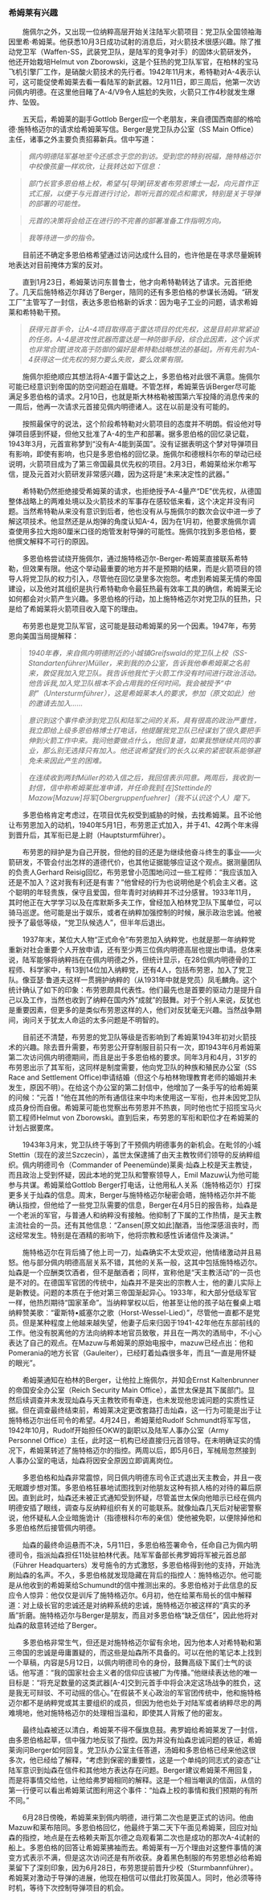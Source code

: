 ### 希姆莱有兴趣

　　施佩尔之外，又出现一位纳粹高层开始关注陆军火箭项目：党卫队全国领袖海因里希·希姆莱。他获悉10月3日成功试射的消息后，对火箭技术很感兴趣。除了推动党卫军（Waffen-SS，武装党卫队，是陆军的竞争对手）的固体火箭研发外，他还开始栽培Helmut von Zborowski，这是个狂热的党卫队军官，在柏林的宝马飞机引擎厂工作，是硝酸火箭技术的先行者。1942年11月末，希特勒对A-4表示认可，这可能促使希姆莱去看一看陆军的新武器。12月11日，即三周后，他第一次访问佩内明德。在这里他目睹了A-4/V9令人尴尬的失败，火箭只工作4秒就发生爆炸、坠毁。

　　五天后，希姆莱的副手Gottlob Berger应一个老朋友，来自德国西南部的格哈德·施特格迈尔的请求给希姆莱写信。Berger是党卫队办公室（SS Main Office）主任，诸事之外主要负责招募新兵。信中写道：

> *佩内明德陆军基地至今还感念于您的到访。受到您的特别祝福，施特格迈尔中校像孩童一样欢欣，让我转达如下信息：*

> *部门长官多恩伯格上校，希望与[导弹]研发者布劳恩博士一起，向元首作正式汇报，以便于与元首进行讨论，聆听元首的观点和需求，特别是关于导弹的部署的可能性。*

> *元首的决策将会给正在进行的不完善的部署准备工作指明方向。*

> *我等待进一步的指令。*

　　目前还不确定多恩伯格希望通过访问达成什么目的，也许他是在寻求尽量婉转地表达对目前掩体方案的反对。

　　直到1月23日，希姆莱访问东普鲁士，他才向希特勒转达了请求。元首拒绝了。几天后施特格迈尔拜访了Berger，陪同的还有多恩伯格的参谋长汤姆。“研发工厂”主管写了一封信，表达多恩伯格新的诉求：因为电子工业的问题，请求希姆莱和希特勒干预。

> *获得元首手令，让A-4项目取得高于雷达项目的优先权，这是目前非常紧迫的任务。A-4是进攻性武器而雷达是一种防御手段，综合此因素，这个诉求也非常合理[进攻高于防御的偏好是希特勒战略想法的基础]。所有先前为A-4获得这一优先权的努力要么失败，要么效果有限。*

　　施佩尔拒绝顺应其想法将A-4置于雷达之上，多恩伯格对此很不满意。施佩尔可能已经意识到帝国的防空问题迫在眉睫。不管怎样，希姆莱告诉Berger尽可能满足多恩伯格的请求。2月10日，也就是斯大林格勒被围第六军投降的消息传来的一周后，他再一次请求元首接见佩内明德诸人。这在以前是没有可能的。

　　按照最保守的说法，这个阶段希特勒对火箭项目的态度并不明朗。假设他对导弹项目感到怀疑，但他又批准了A-4的生产和部署。据多恩伯格的回忆录记载，1943年3月，元首宣称梦到“没有A-4能到英国”。没有证据表明这个梦对导弹项目有影响，即使有影响，也只是多恩伯格的回忆录。施佩尔和德根科尔布的举动已经说明，火箭项目成为了第三帝国最具优先权的项目。2月3日，希姆莱给米尔希写信，提及元首对火箭研发非常感兴趣，因为这将是“未来决定性的武器。”

　　希特勒仍然拒绝接受希姆莱的请求，也拒绝授予A-4量产“DE”优先权，从德国整体战略上的两难处境以及火箭技术的军事存在感较低来看，这个决定并没有问题。当然希特勒从来没有意识到后者，他也没有从与施佩尔的数次会议中进一步了解这项技术。他显然还是从炮弹的角度认知A-4，因为在1月初，他要求施佩尔调查使用多拉大炮80厘米口径的炮管发射导弹的可能性。施佩尔找到多恩伯格，要他撰文解释不可行的原因。

　　多恩伯格尝试绕开施佩尔，通过施特格迈尔-Berger-希姆莱直接联系希特勒，但效果有限。他这个举动最重要的地方并不是预期的结果，而是火箭项目的领导人将党卫队的权力引入，尽管他在回忆录里多次抱怨。考虑到希姆莱无情的帝国建设，以及他对其组织是执行希特勒命令最狂热最有效率工具的确信，希姆莱无论如何都会对火箭产生兴趣。多恩伯格的行动，加上施特格迈尔对党卫队的狂热，只是给了希姆莱将火箭项目收入麾下的理由。

　　布劳恩也是党卫队军官，这可能是鼓动希姆莱的另一个因素。1947年，布劳恩向美国当局提解释：

> *1940年春，来自佩内明德附近的小城镇Greifswald的党卫队上校（SS-Standartenführer)Müller，来到我的办公室，告诉我他奉希姆莱之名前来，敦促我加入党卫队。我告诉他我忙于火箭工作没有时间进行政治活动。他告诉我,加入党卫队根本不会占用我的任何时间。我会被授予“中尉”（Untersturmführer），这是希姆莱本人的要求，参加（原文如此）他的邀请去加入……*

> *意识到这个事件牵涉到党卫队和陆军之间的关系，具有很高的政治严重性，我立即给上级多恩伯格博士打电话，他提醒我党卫队已经谋划了很久要把手伸到火箭工作中来。我问他要做点什么，他回复道，如果我想继续共同的事业，那么别无选择只有加入。他还说希望我们的长久以来的紧密联系能够避免未来因此产生的困难。*

> *在连续收到两封Müller的劝入信之后，我回信表示同意。两周后，我收到一封信，信中称希姆莱批准申请，并任命我到[在]Stettinde的Mazow[Mazuw]将军[Obergruppenfuehrer]（我不认识这个人）麾下。*

　　多恩伯格肯定考虑过，在项目优先权受到威胁的时候，去找希姆莱。且不论他让布劳恩加入的动机，1940年5月1日，布劳恩正式加入，并于41、42两个年末得到晋升后，其军衔已是上尉（Hauptsturmführer）。

　　布劳恩的辩护是为自己开脱，但他的目的还是为继续他奋斗终生的事业——火箭研发，不管会付出怎样的道德代价，也其他证据能够应证这个观点。据测量团队的负责人Gerhard Reisig回忆，布劳恩曾小范围地问过一些工程师：“我应该加入还是不加入？这对我有利还是有害？”他曾经的行为也说明他是个机会主义者。这个聪明的年轻贵族，保守且爱国，但年青时对纳粹并不过分感冒。1933年11月，其时他正在大学学习以及在库默斯多夫工作，曾经加入柏林党卫队下属单位，可以骑马巡逻。他可能是出于娱乐，或者在纳粹加强控制的时候，展示政治忠诚。他被授予了最低等级，“党卫队候选人”，但半年后退出。

　　1937年末，某位大人物“正式命令”布劳恩加入纳粹党，也就是那一年纳粹党重新对社会重要个人开放申请，还有至少两三位佩内明德高层也提出申请。总体来说，陆军能够将纳粹挡在在佩内明德之外，但统计显示，在28位佩内明德骨的工程师、科学家中，有13到14位加入纳粹党，还有4人，包括布劳恩，加入了党卫队。像亚瑟·鲁道夫这样一贯拥护纳粹的（从1931年中就是党员）凤毛麟角。这个统计确认了如下的印象：布劳恩颇具代表性。他们最先也是首要的驱动力是提升自己以及工作，当然也收到了纳粹在国内外“成就”的鼓舞。对于个别人来说，反犹也是重要因素，但更多的是类似布劳恩这样的人，他们对反犹毫无兴趣。当然战争期间，询问关于犹太人命运的太多问题是不明智的。

　　目前还不清楚，布劳恩的党卫队等级是否影响到了希姆莱1943年初对火箭技术的兴趣。除去晋升需要，布劳恩公开穿制服目前只有一次，即1943年6月希姆莱第二次访问佩内明德期间，而且是出于多恩伯格的要求。同年3月和4月，31岁的布劳恩出示了其军衔，这同样是制度需要，他向党卫队的种族和殖民办公室（SS Race and Settlement Office)申请结婚（但这个与柏林物理教育老师的婚姻并未发生，原因不明）。在给这个办公室的第二封信中，他增加了一条手写的给希姆莱的问候：“元首！”他在其他的所有通信往来中均未使用这一军衔，也并未因党卫队成员身份而自傲。希姆莱可能也觉察出布劳恩并不热衷，同时他也忙于招揽宝马火箭工程师Helmut von Zborowski。直到后来，布劳恩的军衔和职位才在希姆莱的计划占据要席。

　　1943年3月末，党卫队终于等到了干预佩内明德事务的新机会。在毗邻的小城Stettin（现在的波兰Szczecin），盖世太保逮捕了由天主教牧师们领导的反纳粹组织。佩内明德司令（Commander of Peenemünde)莱奥·灿森上校是天主教徒，而且政治上受到怀疑，因此本地的党卫队和警察领导人，Emil Mazuw认为他可能参与共谋。希姆莱给Gottlob Berger打电话，让他用私人关系（施特格迈尔）打探更多关于灿森的信息。周末，Berger与施特格迈尔秘密会晤，施特格迈尔并不能确认指控，但他给了一些党卫队需要的信息，Berger在4月5日的报告称，灿森是一个老派的军官，与普通人和纳粹没有接触。他抑制了下属的工作热情，是天主教主流社会的一员。还有其他信息：“Zansen[原文如此]酗酒，当他深感沮丧时，而这经常发生。特别是在酒精的影响下，他将宗教和感性诉诸信件及演讲。”

　　施特格迈尔在背后捅了他上司一刀，灿森确实不太受欢迎，他情绪激动并且易怒。他与部分佩内明德高层关系不错，其他的关系一般，这其中包括施特格迈尔。灿森是一个应酬类饮酒者，但不是酗酒者；同样，宣称他是“天主教活动”的一员也是不对的。在德国军官团的传统中，灿森并不是突出的宗教人士，他的妻儿实际上是新教徒。问题的本质在于他对第三帝国渐起异心。1933年，和大部分低级军官一样，他热烈期待“国家革命”。当纳粹掌权以后，他甚至让他的孩子站在餐桌上唱纳粹赞美歌：“霍斯特•威塞尔之歌（Horst-Wessel-Lied）”，尽管他一直都不是党员。但是某种程度上他越来越失望，他妻子后来归因于1941-42年他在东部前线的工作。他没有脱离他的方法向纳粹本地官员致敬，并且在一两次的酒局中，不小心表达了自己的观点。在Mazuw与希姆莱的原始电报中，mazuw已经点出：他和Pomerania的地方长官（Gauleiter），已经盯着灿森很多年，而且“一直是用怀疑的眼光”。

　　希姆莱通知在柏林的Berger，让他拉上施佩尔，并知会Ernst Kaltenbrunner的帝国安全办公室（Reich Security Main Office），盖世太保是其下属部门。显然后续调查并未发现灿森与天主教牧师有牵连，也未发现他忠诚问题的实质性证据。但在调查最终结束前，希姆莱决定更改套路打击灿森，这一行为可能是出于让施特格迈尔出任司令的希望。4月24日，希姆莱给Rudolf Schmundt将军写信，1942年10月，Rudolf开始担任OKW的副职以及陆军人事办公室（Army Personnel Office）主任，此时这一机构已经直接归元首领导。在未明确证实的情况下，希姆莱转述了施特格迈尔的指控。两周以后，即5月6日，军械局忽然接到人事办公室的电话，灿森将因安全原因立即调离岗位。

　　多恩伯格和灿森非常震惊，同日佩内明德东司令正式退出天主教会，并且一夜无眠踱步想对策。多恩伯格狂暴地试图找到对他朋友这种有损人格的对待的幕后原因。直到此时，灿森还未被正式通知受到怀疑，尽管盖世太保向他暗示已经在佩内明德安插了眼线，调查与反纳粹组织有关的可能联系。就像灿森几天后对秘密警察说，他怀疑私人企业暗施诡计（指德根科尔布的亲信）使他被免职，以便除掉他和多恩伯格然后接管佩内明德。

　　灿森的最终命运悬而不决，5月11日，多恩伯格签署命令，任命自己为佩内明德司令，指派灿森担任11处驻柏林代表。陆军军备部长弗罗姆将军被元首总部（Führer Headquarters）发号施令的方式激怒，多恩伯格得到他的支持，开始洗刷灿森的名声。不久，多恩伯格就发现隐藏在背后的指控人：施特格迈尔。他可能是从他收到的希姆莱给Schumundt的信中推测出来的。多恩伯格对于此信息的反应令人惊异：他仅仅是训斥了施特格迈尔。6月初，他在给莱布局长的信中解释道：对上级长官的忠诚还是对纳粹系统的忠诚，施特格迈尔被这样的“真实的矛盾”折磨。施特格迈尔与Berger是朋友，而且对多恩伯格“缺乏信任”，因此他将对灿森的敌意转述给了Berger。

　　多恩伯格非常生气，但还是对施特格迈尔留有余地，因为他本人对希特勒和第三帝国的忠诚是毋庸置疑的，而这些是灿森所不具备的。可以在他的笔记本上找到一个草稿，内容是5月12日，以佩内明德司令的身份，鼓舞高级下属们士气的谈话。他写道：“我的国家社会主义者的信仰应该被广为传播。”他继续表达他的唯一目标是：“将充足数量的这类武器[A-4]交到元首手中将会决定这场战争的胜负，这是我无可辩驳、不可动摇的信心。”在假装不关心政治的军官团传统中，他和施特格迈尔都不是纳粹党或其主要组织的成员，但因为他也处于对陆军或者纳粹尽忠的两难境地，他对施特格迈尔的处理相当温和，即使其人背叛了他的密友。

　　最终灿森被还以清白，希姆莱不得不偃旗息鼓。弗罗姆给希姆莱发了一封信，由多恩伯格起草，信中强力地反驳了指控。因为并没有灿森忠诚问题的铁证，希姆莱询问Berger如何回复。党卫队办公室主任答道，汤姆和多恩伯格已经来他这很多次，他已经给了解释，“考虑到保密的重要性，这是一个单纯的同志式的姿态”让陆军意识到灿森在信件和其他地方表达存在问题。Berger建议希姆莱不用回复，而是将事情交给他，让他给弗罗姆相同的解释。这是一个相当嘲讽的信函，从信的第一行便可以看出希姆莱试图利用这个事件：“灿森上校的事情和我们预期的有所不同。”

　　6月28日傍晚，希姆莱来到佩内明德，进行第二次也是更正式的访问。他由Mazuw和莱布陪同。多恩伯格回忆，他最终于第二天下午面见希姆莱，回应对灿森的指控，地点是在去格赖夫斯瓦尔德之岛观看第二次也是成功的那次A-4试射的船上。多恩伯格的回答让希姆莱拂袖而去。希姆莱有一万个理由对这整件事情的演变方式表示不满，但是这次访问还是有所收获。身着黑色制服的布劳恩想必给希姆莱留下了深刻印象，因为6月28日，布劳恩提前晋升少校（Sturmbannführer）。希姆莱对激动于导弹的进展，他现在相信可以借此打败英国人。同时，他必须等待时机，等待下次控制导弹项目的机会。

